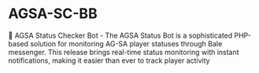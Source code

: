 # AGSA-SC-BB
🎉 AGSA Status Checker Bot  - The AGSA Status Bot is a sophisticated PHP-based solution for monitoring AG-SA player statuses through Bale messenger. This release brings real-time status monitoring with instant notifications, making it easier than ever to track player activity
